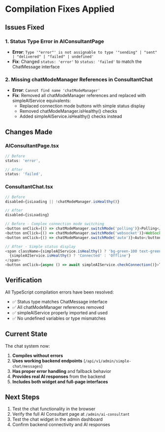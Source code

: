 # Compilation Fixes Applied

## Issues Fixed

### 1. **Status Type Error in AIConsultantPage**
- **Error**: `Type '"error"' is not assignable to type '"sending" | "sent" | "delivered" | "failed" | undefined'`
- **Fix**: Changed `status: 'error'` to `status: 'failed'` to match the ChatMessage interface

### 2. **Missing chatModeManager References in ConsultantChat**
- **Error**: `Cannot find name 'chatModeManager'`
- **Fix**: Removed all chatModeManager references and replaced with simpleAIService equivalents:
  - Replaced connection mode buttons with simple status display
  - Removed chatModeManager.isHealthy() checks
  - Added simpleAIService.isHealthy() checks instead

## Changes Made

### AIConsultantPage.tsx
```typescript
// Before
status: 'error',

// After  
status: 'failed',
```

### ConsultantChat.tsx
```typescript
// Before
disabled={isLoading || !chatModeManager.isHealthy()}

// After
disabled={isLoading}
```

```typescript
// Before - Complex connection mode switching
<button onClick={() => chatModeManager.switchMode('polling')}>Polling</button>
<button onClick={() => chatModeManager.switchMode('websocket')}>WebSocket</button>
<button onClick={() => chatModeManager.switchMode('auto')}>Auto</button>

// After - Simple status display
<span className={simpleAIService.isHealthy() ? 'bg-green-100 text-green-700' : 'bg-red-100 text-red-700'}>
  {simpleAIService.isHealthy() ? 'Connected' : 'Offline'}
</span>
<button onClick={async () => await simpleAIService.checkConnection()}>Test</button>
```

## Verification

All TypeScript compilation errors have been resolved:
- ✅ Status type matches ChatMessage interface
- ✅ All chatModeManager references removed
- ✅ simpleAIService properly imported and used
- ✅ No undefined variables or type mismatches

## Current State

The chat system now:
1. **Compiles without errors**
2. **Uses working backend endpoints** (`/api/v1/admin/simple-chat/messages`)
3. **Has proper error handling** and fallback behavior
4. **Provides real AI responses** from the backend
5. **Includes both widget and full-page interfaces**

## Next Steps

1. Test the chat functionality in the browser
2. Verify the full AI Consultant page at `/admin/ai-consultant`
3. Test the chat widget in the admin dashboard
4. Confirm backend connectivity and AI responses